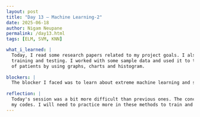 ```yaml
---
layout: post
title: "Day 13 – Machine Learning-2"
date: 2025-06-18
author: Nigam Neupane
permalink: /day13.html
tags: [ELM, SVM, KNN]

what_i_learned: |
  Today, I read some research papers related to my project goals. I also revised working with SPSS, R and Python for data analysis and algorithm 
  training and testing. I worked with some sample data and used it to train and test a sample algorithm with Support Vector Algorithm(SVM). I went through some research papers so that I can practice data collection for the future project. I learned about the analysis of various medical data 
  of patients by using graphs, charts and histogram.
  
blockers: |
  The blocker I faced was to learn about extreme machine learning and support vector algorithm.
  
reflection: |
  Today's session was a bit more difficult than previous ones. The concept of ELM, SVM and KNN were new to me, so I couldn't implement them well in 
  my codes. I will need to practice more in these methods to train and test my algorithm in future sessions.
---
```

